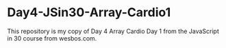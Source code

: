 # Day4-JSin30-Array-Cardio1
This repository is my copy of Day 4 Array Cardio Day 1 from the JavaScript in 30 course from wesbos.com.
